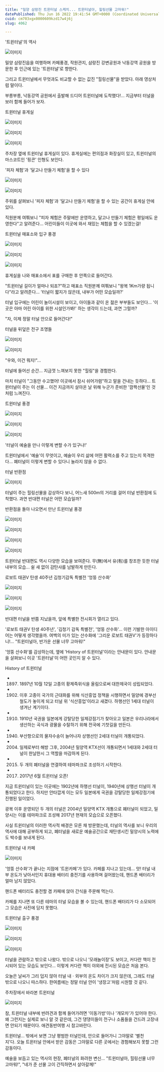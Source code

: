 ```yaml
---
title: "밀양 삼랑진 트윈터널 스케치... 트윈터널아, 힐링선물 고마워!"
datePublished: Thu Jun 16 2022 19:41:54 GMT+0000 (Coordinated Universal Time)
cuid: cm703xgx0000609kzd17w4j6j
slug: 4062

---
```



'트윈터널'의 역사

![이미지](https://cdn.hashnode.com/res/hashnode/image/upload/v1739255626811/53aa0f96-d111-49c7-b815-e663323090c1.jpeg)

밀양 삼랑진읍을 여행하며 카페풍경, 작원관지, 삼랑진 강변공원과 낙동강역 공원을 방문한 후 인근에 있는 '트윈터널'로 향한다.

그리고 트윈터널에서 무엇과도 비교할 수 없는 값진 "힐링선물"을 받았다. 아래 영상처럼 말이다.

부릉부릉, 낙동강역 공원에서 출발해 드디어 트윈터널에 도착했다!... 지금부터 터널을 보러 함께 들어가 보자.

트윈터널 휴게실

![이미지](https://cdn.hashnode.com/res/hashnode/image/upload/v1739255629291/a5e88e49-9274-456f-821c-ff9a2a4b3a4d.jpeg)

![이미지](https://cdn.hashnode.com/res/hashnode/image/upload/v1739255631311/3f4533ef-c04d-43db-a2af-05d5ac7b8a93.jpeg)

![이미지](https://cdn.hashnode.com/res/hashnode/image/upload/v1739255633444/2c75a7a1-127e-45d2-ba35-3b8f5110c4d4.jpeg)

주차장 옆에 트윈터널 휴게실이 있다. 휴게실에는 편의점과 화장실이 있고, 트윈터널의 마스코트인 '핑콘' 인형도 보인다.

'피자 체험'과 '달고나 만들기 체험'을 할 수 있다

![이미지](https://cdn.hashnode.com/res/hashnode/image/upload/v1739255635559/dfcd9c6b-a835-4606-9a34-172ed85d88c0.jpeg)

![이미지](https://cdn.hashnode.com/res/hashnode/image/upload/v1739255637282/92f0f7ec-2761-43f8-86b6-0c33ce2ecddc.jpeg)

주위를 살펴보니 '피자 체험'과 '달고나 만들기 체험'을 할 수 있는 공간이 휴게실 안에 있다.

직원분께 여쭤보니 "피자 체험은 주말에만 운영하고, 달고나 만들기 체험은 평일에도 운영한다"고 알려준다... 어린이들이 이곳에 와서 재밌는 체험을 할 수 있겠는걸!

트윈터널 매표소와 입구 풍경

![이미지](https://cdn.hashnode.com/res/hashnode/image/upload/v1739255640753/0826784a-4fd9-491b-ad17-8d5b12fa9666.jpeg)

![이미지](https://cdn.hashnode.com/res/hashnode/image/upload/v1739255642776/51b77c4e-d240-4a7a-badf-ea018f10ec93.jpeg)

![이미지](https://cdn.hashnode.com/res/hashnode/image/upload/v1739255644846/158dc9b7-b58c-401a-8884-ad5d636be018.jpeg)

휴게실을 나와 매표소에서 표를 구매한 후 안쪽으로 들어간다.

"트윈터널 길이가 얼마나 되죠?"하고 매표소 직원분께 여쭤보니 "왕복 1Km가량 됩니다"라고 알려준다... '터널이 짧지가 않은데, 내부가 어떤 모습일까?'

터널 입구에는 어린이 놀이시설이 보이고, 아이들과 같이 온 젊은 부부들도 보인다... '이곳은 아마 어린 아이를 위한 시설인가봐!' 하는 생각이 드는데, 과연 그럴까?

"자, 이제 정말 터널 안으로 들어간다!"

터널을 뒤덮은 전구 조명들

![이미지](https://cdn.hashnode.com/res/hashnode/image/upload/v1739255647070/d9c65c9a-0cff-4a2b-9e2b-a1fb2c93b3a3.jpeg)

![이미지](https://cdn.hashnode.com/res/hashnode/image/upload/v1739255649252/f405d586-1ebb-440c-a5ab-5ce7cac859dd.jpeg)

"우와, 이건 뭐지!"...

터널에 들어선 순간... 지금껏 느껴보지 못한 "힐링"을 경험한다.

마치 터널이 "그동안 수고했어! 이곳에서 잠시 쉬어가렴"하고 말을 건내는 듯하다... 트윈터널이 주는 이 선물... 이건 지금까지 살아온 날 위해 누군가 준비한 '깜짝선물'인 것처럼 느껴진다.

트윈터널 풍경

![이미지](https://cdn.hashnode.com/res/hashnode/image/upload/v1739255651477/ed69ab96-24a7-4e19-b441-a1af16236c6e.jpeg)

![이미지](https://cdn.hashnode.com/res/hashnode/image/upload/v1739255653616/bccb9847-41c8-4c53-86c8-f14267556636.jpeg)

![이미지](https://cdn.hashnode.com/res/hashnode/image/upload/v1739255655947/23822e41-a127-490b-a62d-3ec137b8056f.jpeg)

'터널이 예술을 만나 이렇게 변할 수가 있구나!'

트윈터널에서 '예술'이 무엇이고, 예술이 우리 삶에 어떤 활력소를 주고 있는지 목격한다... 폐터널이 이렇게 변할 수 있다니 놀라지 않을 수 없다.

터널 반환점

![이미지](https://cdn.hashnode.com/res/hashnode/image/upload/v1739255658568/3cc659ec-bcc8-481e-8cd4-854bce2a7fa6.jpeg)

터널이 주는 힐링선물을 감상하다 보니, 어느새 500m의 거리를 걸어 터널 반환점에 도착했다. 과연 반대편 터널은 어떤 모습일까?

반환점을 돌아 나오면서 만난 트윈터널 풍경

![이미지](https://cdn.hashnode.com/res/hashnode/image/upload/v1739255660573/2ed7e94c-082d-4855-b429-b943bb10a528.jpeg)

![이미지](https://cdn.hashnode.com/res/hashnode/image/upload/v1739255662708/6e36cfae-3793-4da8-b404-f48c93c8761d.jpeg)

![이미지](https://cdn.hashnode.com/res/hashnode/image/upload/v1739255665078/a6cd0e33-50a8-4a71-bcdf-c3145295bdad.jpeg)

![이미지](https://cdn.hashnode.com/res/hashnode/image/upload/v1739255667565/8b933c5f-d52b-4406-968f-9839fb33cf97.jpeg)

트윈터널 반대편도 역시 다양한 모습을 보여준다. 무(無)에서 유(有)를 창조한 듯한 터널 내부의 모습... 쉴 새 없이 감탄사를 남발하게 만든다.

로보트 태권V 탄생 40주년 김청기감독 특별전 '엉뚱 산수화'

![이미지](https://cdn.hashnode.com/res/hashnode/image/upload/v1739255669823/15eebaa9-8821-4f1f-b925-19b3d4c1ff71.jpeg)

![이미지](https://cdn.hashnode.com/res/hashnode/image/upload/v1739255672019/e32d4a1b-58e6-46c9-9bd3-bb09ae7f2185.jpeg)

![이미지](https://cdn.hashnode.com/res/hashnode/image/upload/v1739255674101/842fcc8a-7da6-47bf-9398-95cf1efe003d.jpeg)

반대편 터널을 반쯤 지났을까, 앞에 특별한 전시회가 열리고 있다.

'로보트 태권V 탄생 40주년', '김청기 감독 특별전', '엉뚱 산수화'... 이런 기발한 아이디어는 어떻게 생각했을까. 여백의 미가 있는 산수화에 '그리운 로보트 태권V'가 등장하다니!... "트윈터널아, 반가운 선물 너무 고마워!"

'엉뚱 산수화'를 감상하는데, 옆에 'History of 트윈터널'이라는 안내문이 있다. 안내문을 살펴보니 이곳 '트윈터널'이 어떤 곳인지 알 수 있다.

History of 트윈터널

- 1897. 1897년 10월 12일 고종의 황제즉위식을 올림으로써 대한제국이 성립되었다.
- 1902. 이후 고종이 국가의 근대화를 위해 식산흥업 정책을 시행하면서 밀양에 경부선 철도가 놓이게 되고 터널 위 '식산흥업'이라고 새겼다. 하행선인 1세대 터널이 생겨난 계기이다.
- 1910. 1910년 국권을 일본에게 강탈당한 일제강점기가 찾아오고 일본은 우리나라에서 생산하는 곡식과 광물을 수탈하기 위해 전국에 기찻길을 만든다.
- 1940. 부산항으로의 물자수송이 늘어나자 상행선인 2세대 터널이 개통되었다.
- 2004. 일제로부터 해방 그후, 2004년 밀양역 KTX선이 개통되면서 1세대와 2세대 터널이 한날한시 그 역할을 마감하게 된다.
- 2015. 두 개의 폐터널을 연결하여 테마파크로 조성하기 시작한다.
- 2017. 2017년 6월 트윈터널 오픈!

지금 트윈터널이 있는 이곳에는 1902년에 하행선 터널이, 1940년에 상행선 터널이 개통되었다고 한다. 하지만 안타깝게 이는 모두 일본에게 국권을 강탈당한 일제강점기에 진행된 일이었다.

광복 이후 운영되던 두 개의 터널은 2004년 밀양역 KTX 개통으로 폐터널이 되었고, 밀양시는 이를 테마파크로 조성해 2017년 현재의 모습으로 오픈했다.

사실 트윈터널의 이러한 역사적 배경은 모른 채 방문했는데, 터널의 역사를 보니 우리의 역사에 대해 공부하게 되고, 폐터널을 새로운 예술공간으로 재탄생시킨 밀양시의 노력에도 박수를 보내게 된다.

트윈터널 내 카페

![이미지](https://cdn.hashnode.com/res/hashnode/image/upload/v1739255676053/5f43041b-518c-4c61-8670-312f2a2bce93.jpeg)

'엉뚱 산수화'가 끝나는 지점에 '트윈카페'가 있다. 카페를 지나고 있는데... 앗! 터널 내부 온도가 낮아서인지 휴대용 배터리 충전기를 사용하며 걸어왔는데, 핸드폰 배터리가 얼마 남지 않았다.

핸드폰 배터리도 충전할 겸 카페에 앉아 간식을 주문해 먹는다.

카페를 지나면 또 다른 테마의 터널 모습을 볼 수 있는데, 핸드폰 배터리가 다 소모되어 그 모습은 사진에 담지 못했다.

트윈터널 출구 풍경

![이미지](https://cdn.hashnode.com/res/hashnode/image/upload/v1739255678008/0e7d7010-271a-48d9-b9ab-34bb352b2d18.jpeg)

![이미지](https://cdn.hashnode.com/res/hashnode/image/upload/v1739255680725/45a68c18-81b5-4c24-a390-ea28b6a4ae73.jpeg)

![이미지](https://cdn.hashnode.com/res/hashnode/image/upload/v1739255682897/a73b4e57-ce52-4a02-9de9-3a5f4817a019.jpeg)

터널을 관람하고 밖으로 나왔다. 밖으로 나오니 '모래놀이장'도 보이고, 커다란 책이 전시되어 있는 모습도 보인다... 이렇게 커다란 책이 야외에 전시된 모습은 처음 본다.

오늘은 날씨가 그리 덥지 않아 터널 내ㆍ외부의 온도 차이가 크지 않은데, 그래도 터널 밖으로 나오니 따스하다. 한여름에는 정말 터널 안이 '냉장고'처럼 시원할 것 같다.

주차장에서 바라본 트윈터널

![이미지](https://cdn.hashnode.com/res/hashnode/image/upload/v1739255684973/48f4d332-ef0f-4378-b850-6ad8caff891b.jpeg)

참, 트윈터널 내부에 반려견과 함께 들어가려면 '이동가방'이나 '개모차'가 있어야 한다. 왜 그런지는 실제로 보니 알 것 같은데, 그건 댕댕이들이 전구나 소품들을 건드려 고장내면 안되기 때문이다. 애견동반여행 시 참고바란다.

트윈터널... 밖에서 보면 그냥 평범한 터널인데, 안으로 들어가니 그야말로 '별천지'다. 오늘 트윈터널 안에서 받은 감동은 그야말로 다른 곳에서는 경험해보지 못할 그런 감동이다.

예술을 보듬고 있는 역사의 현장, 폐터널의 화려한 변신... "트윈터널아, 힐링선물 너무 고마워!", "네가 준 선물 고이 간직하면서 살아갈께!"